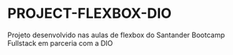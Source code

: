 # PROJECT-FLEXBOX-DIO
Projeto desenvolvido nas aulas de flexbox do Santander Bootcamp Fullstack em parceria com a DIO 
